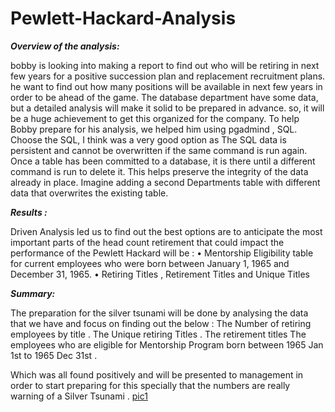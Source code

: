 # Pewlett-Hackard-Analysis

***Overview of the analysis:***

bobby is looking into making a report to find out who will be retiring in next few years for a positive succession plan and replacement recruitment plans.
 he want to find out how many positions will be available in next few years in order to be ahead of the game.
 The database department have some data, but a detailed analysis will make it solid to be prepared in advance. so, it will be a huge achievement to get this organized for the company. To help Bobby prepare for his analysis, we helped him using pgadmind , SQL.
Choose the SQL, I think was a very good option as The SQL data is persistent and cannot be overwritten if the same command is run again. Once a table has been committed to a database, it is there until a different command is run to delete it. This helps preserve the integrity of the data already in place. Imagine adding a second Departments table with different data that overwrites the existing table.

***Results :***

Driven Analysis led us to find out the best options are to anticipate the most important parts of the head count retirement that could impact the performance of the Pewlett Hackard will be :
•	Mentorship Eligibility table for current employees who were born between January 1, 1965 and December 31, 1965. 
•	Retiring Titles , Retirement Titles and Unique Titles

***Summary:***

The preparation for the silver tsunami will be done by analysing the data that we have and focus on finding out the below :
The Number of retiring employees by title .
The Unique retiring Titles .
The retirement titles
The employees who are eligible for Mentorship Program born between 1965 Jan 1st to 1965 Dec 31st .

Which was all found positively and will be presented to management in order to start preparing for this specially that the numbers are really warning of a Silver Tsunami .
[pic1](https://github.com/Marwan-Takrouri/Pewlett-Hackard-Analysis/blob/main/pic1%20mentorship%20eligibility%20.png)
